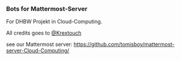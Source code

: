 ### Bots for Mattermost-Server
For DHBW Projekt in Cloud-Computing.


All credits goes to [@Krextouch](https://github.com/Krextouch)


see our Mattermost server: https://github.com/tomisboy/mattermost-server-Cloud-Computing/
